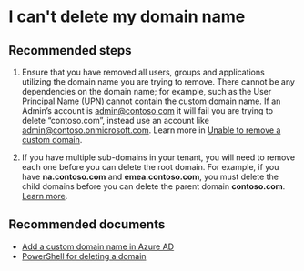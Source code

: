 <properties
	pageTitle="I can't delete my domain name"
	description="Azure Active Directory domains troublehooter"
	service="microsoft.aad"
	resource="Microsoft_AAD_IAM"
	authors="Jeffsta-MSFT"
	displayOrder="4292"
	selfHelpType="resource"
	supportTopicIds=""
	resourceTags="directory_domain"
	productPesIds=""
	cloudEnvironments="public"
/>

# I can't delete my domain name

## **Recommended steps**

1. Ensure that you have removed all users, groups and applications utilizing the domain name you are trying to remove. There cannot be any dependencies on the domain name; for example, such as the User Principal Name (UPN) cannot contain the custom domain name. If an Admin’s account is admin@contoso.com it will fail you are trying to delete “contoso.com”, instead use an account like admin@contoso.onmicrosoft.com. Learn more in [Unable to remove a custom domain](https://support.microsoft.com/help/2787210/-unable-to-remove-this-domain-error-when-you-try-to-remove-a-domain-from-office-365). 

2. If you have multiple sub-domains in your tenant, you will need to remove each one before you can delete the root domain. For example, if you have **na.contoso.com** and **emea.contoso.com**, you must delete the child domains before you can delete the parent domain **contoso.com**. [Learn more](https://support.microsoft.com/help/2787792/-domain-has-associated-subdomains-or-you-cannot-remove-a-domain-that-has-subdomains-error-when-you-try-to-remove-a-domain-from-office-365).

## **Recommended documents**

* [Add a custom domain name in Azure AD](https://docs.microsoft.com/azure/active-directory/active-directory-add-domain)
* [PowerShell for deleting a domain](https://docs.microsoft.com/powershell/msonline/v1/remove-msoldomain)
